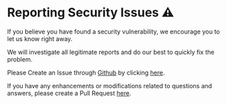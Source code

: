 # Reporting Security Issues ⚠️

If you believe you have found a security vulnerability, we encourage you to let us know right away.

We will investigate all legitimate reports and do our best to quickly fix the problem.

Please Create an Issue through [Github](https://github.com/) by clicking [here](https://github.com/offensive-vk/AwesomeCloud).

If you have any enhancements or modifications related to questions and answers, please create a Pull Request [here](https://github.com/offensive-vk/AwesomeCloud/pulls).